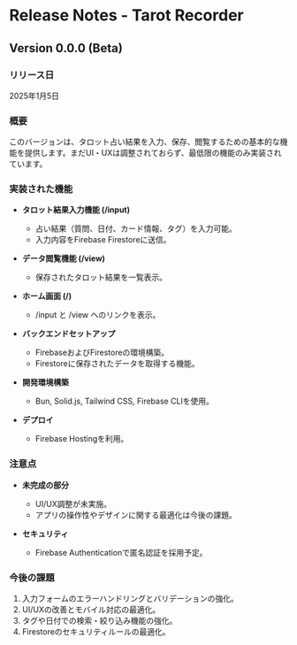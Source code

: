 # Release Notes - Tarot Recorder

## Version 0.0.0 (Beta)

### リリース日

2025年1月5日

### 概要

このバージョンは、タロット占い結果を入力、保存、閲覧するための基本的な機能を提供します。まだUI・UXは調整されておらず、最低限の機能のみ実装されています。

### 実装された機能

- **タロット結果入力機能 (/input)**

  - 占い結果（質問、日付、カード情報、タグ）を入力可能。
  - 入力内容をFirebase Firestoreに送信。

- **データ閲覧機能 (/view)**

  - 保存されたタロット結果を一覧表示。

- **ホーム画面 (/)**

  - /input と /view へのリンクを表示。

- **バックエンドセットアップ**

  - FirebaseおよびFirestoreの環境構築。
  - Firestoreに保存されたデータを取得する機能。

- **開発環境構築**

  - Bun, Solid.js, Tailwind CSS, Firebase CLIを使用。

- **デプロイ**
  - Firebase Hostingを利用。

### 注意点

- **未完成の部分**

  - UI/UX調整が未実施。
  - アプリの操作性やデザインに関する最適化は今後の課題。

- **セキュリティ**
  - Firebase Authenticationで匿名認証を採用予定。

### 今後の課題

1. 入力フォームのエラーハンドリングとバリデーションの強化。
2. UI/UXの改善とモバイル対応の最適化。
3. タグや日付での検索・絞り込み機能の強化。
4. Firestoreのセキュリティルールの最適化。
